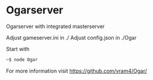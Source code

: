 # Ogarserver
Ogarserver with integrated masterserver

Adjust gameserver.ini in ./
Adjust config.json in ./Ogar

Start with
```sh
~$ node Ogar
```

For more information visit https://github.com/vram4/Ogar/